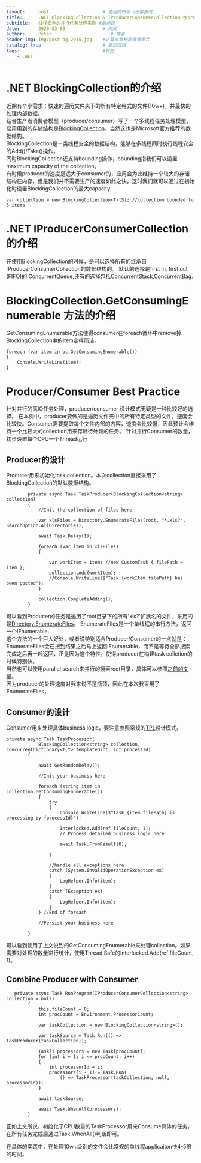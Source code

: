 ```yaml
---
layout:     post                    # 使用的布局（不需要改）
title:      .NET BlockingCollection & IProducerConsumerCollection 在producer/consumer模型中的使用             # 标题 
subtitle:   线程安全的并行任务处理实例 #副标题
date:       2020-03-05              # 时间
author:     Peter                      # 作者
header-img: img/post-bg-2015.jpg    #这篇文章标题背景图片
catalog: true                       # 是否归档
tags:                               #标签
    - .NET
---
```


# .NET BlockingCollection的介绍
近期有个小需求：快速的遍历文件夹下的所有特定格式的文件(10w+)，并最快的处理内部数据。  
结合生产者消费者模型（producer/consumer）写了一个多线程任务处理模型，启用用到的存储结构是[BlockingCollection](https://docs.microsoft.com/en-us/dotnet/api/system.collections.concurrent.blockingcollection-1?view=netframework-4.8)，当然这也是Microsoft官方推荐的数据结构。  
BlockingCollection是一类线程安全的数据结构，能够在多线程同时执行线程安全的Add()/Take()操作。  
同时BlockingCollection还支持bounding操作，bounding指我们可以设置maximum capacity of the collection。  
有时候producer的速度是远大于consumer的，应用会为此维持一个较大的存储结构在内存，但是我们并不需要生产的速度如此之快，这时我们就可以通过在初始化时设置BlockingCollection的最大capacity.  

```
var collection = new BlockingCollection<T>(5); //collection bounded to 5 items
```

# .NET IProducerConsumerCollection的介绍
在使用BlockingCollection的时候，是可以选择所有的继承自IProducerConsumerCollection的数据结构的。
默认的选择是first in, first out (FIFO)的 ConcurrentQueue<T>,还有的选择包括ConcurrentStack<T>,ConcurrentBag<T>.

# BlockingCollection<T>.GetConsumingEnumerable 方法的介绍

GetConsumingEnumerable方法使得consumer在foreach循环中remove掉BlockingCollection中的item变得简洁。
```
foreach (var item in bc.GetConsumingEnumerable())
{
    Console.WriteLine(item);
}
```

# Producer/Consumer Best Practice
针对并行的高IO任务处理，producer/consumer 设计模式无疑是一种比较好的选择。
在本例中，producer要做的是遍历文件夹中的所有特定类型的文件，速度会比较快。Consumer需要提取每个文件内部的内容，速度会比较慢，因此预计会维持一个比较大的collection用来存储待处理的任务。
针对并行Consumer的数量，初步设置每个CPU一个Thread运行

## Producer的设计
Producer用来初始化task collection。本次collection直接采用了BlockingCollection的默认数据结构。
```
        private async Task TaskProducer(BlockingCollection<string> collection)
        {
            //Init the collection of files here

            var xlsFiles = Directory.EnumerateFiles(root, "*.xls?", SearchOption.AllDirectories);

            await Task.Delay(1);

            foreach (var item in xlsFiles)
            {

                var workItem = item; //new CustomTask { filePath = item };
                collection.Add(workItem);
                //Console.WriteLine($"Task {workItem.filePath} has been posted");
            }

            collection.CompleteAdding();
        }
```
可以看到Producer的任务是遍历了root目录下的所有'xls?'扩展名的文件，采用的是[Directory.EnumerateFiles](https://docs.microsoft.com/en-us/dotnet/api/system.io.directory.enumeratefiles?view=netframework-4.8)。
EnumerateFiles是一个单线程的串行方法，返回一个IEnumerable<String>.  
这个方法的一个巨大好处，或者说特别适合Producer/Consumer的一点就是：EnumerateFiles会在搜到结果之后马上返回IEnumerable<String>，而不是等待全部搜索完成之后再一起返回，正是因为这个特性，使得producer在构建task colletion的时候特别快。  
当然也可以使用parallel search来并行的搜索root目录，具体可以参照[之前的文章](https://peteryezhang.github.io/2020/01/11/%E4%BD%BF%E7%94%A8Powershell-%E5%B9%B6%E8%A1%8C%E5%A4%84%E7%90%86)。  
因为producer的处理速度对我来说不是瓶颈，因此在本次我采用了EnumerateFiles。  

## Consumer的设计
Consumer用来处理具体business logic，要注意参照常规的[TPL](https://docs.microsoft.com/en-us/dotnet/standard/parallel-programming/task-parallel-library-tpl)设计模式。  
```
private async Task TaskProcessor(
            BlockingCollection<string> collection, ConcurrentDictionary<T,Y> templateDict, int processId)
        {

            await GetRandomDelay();

            //Init your business here

            foreach (string item in collection.GetConsumingEnumerable())
            {
                try
                {
                    Console.WriteLine($"Task {item.filePath} is processing by {processId}");

                    Interlocked.Add(ref fileCount, 1);
                    // Process detailed business logic here

                    await Task.FromResult(0);
                    
                }

                //handle all exceptions here
                catch (System.InvalidOperationException ex)
                {
                    LogHelper.Info(item);
                }
                catch (Exception ex)
                {
                    LogHelper.Info(item);
                }
            } //End of foreach

            //Persist your business here

        }
```
可以看到使用了上文说到的GetConsumingEnumerable来处理collection。如果需要对处理的数量进行统计，使用Thread Safe的Interlocked.Add(ref fileCount, 1)。


## Combine Producer with Consumer

```
   private async Task RunProgram(IProducerConsumerCollection<string> collection = null)
        {
            this.fileCount = 0;
            int procCount = Environment.ProcessorCount;

            var taskCollection = new BlockingCollection<string>();

            var taskSource = Task.Run(() => TaskProducer(taskCollection));

            Task[] processors = new Task[procCount];
            for (int i = 1; i <= procCount; i++)
            {
                int processorId = i;
                processors[i - 1] = Task.Run(
                    () => TaskProcessor(taskCollection, null, processorId));
            }

            await taskSource;

            await Task.WhenAll(processors);
        }
```
正如上文所说，初始化了CPU数量的TaskProcessor用来Consume具体的任务，在所有任务完成后通过Task.WhenAll()判断即可。

在具体的实践中，在处理10w+级别的文件会比常规的单线程applicaiton快4-5倍的时间。
